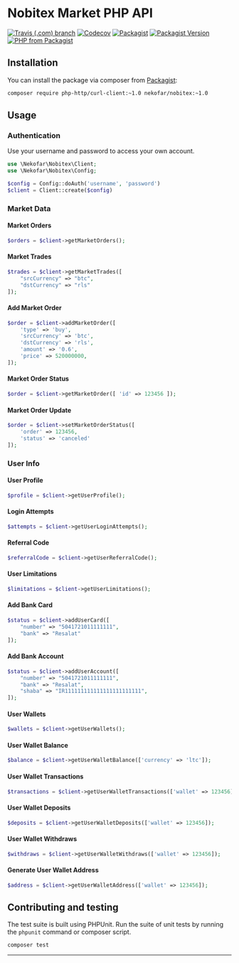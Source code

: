 # Nobitex Market PHP API

[![Travis (.com) branch](https://img.shields.io/travis/com/nekofar/nobitex-api-php/master.svg)][3]
[![Codecov](https://img.shields.io/codecov/c/gh/nekofar/nobitex-api-php.svg)][4]
[![Packagist](https://img.shields.io/packagist/l/nekofar/nobitex.svg)][2]
[![Packagist Version](https://img.shields.io/packagist/v/nekofar/nobitex.svg)][1]
[![PHP from Packagist](https://img.shields.io/packagist/php-v/nekofar/nobitex.svg)][1]

## Installation

You can install the package via composer from [Packagist][1]:

```bash
composer require php-http/curl-client:~1.0 nekofar/nobitex:~1.0
```

## Usage

### Authentication
Use your username and password to access your own account.

```php
use \Nekofar\Nobitex\Client;
use \Nekofar\Nobitex\Config;

$config = Config::doAuth('username', 'password')
$client = Client::create($config)
```

### Market Data

#### Market Orders

```php
$orders = $client->getMarketOrders();
```

#### Market Trades

```php
$trades = $client->getMarketTrades([
    "srcCurrency" => "btc",
    "dstCurrency" => "rls"
]);
```

#### Add Market Order

```php
$order = $client->addMarketOrder([
    'type' => 'buy',
    'srcCurrency' => 'btc',
    'dstCurrency' => 'rls',
    'amount' => '0.6',
    'price' => 520000000,
]);
```
#### Market Order Status

```php
$order = $client->getMarketOrder([ 'id' => 123456 ]);
 ```

#### Market Order Update

```php
$order = $client->setMarketOrderStatus([ 
    'order' => 123456, 
    'status' => 'canceled' 
]);
 ```


### User Info

#### User Profile

```php
$profile = $client->getUserProfile();
```

#### Login Attempts

```php
$attempts = $client->getUserLoginAttempts();
```

#### Referral Code

```php
$referralCode = $client->getUserReferralCode();
```

#### User Limitations 

```php
$limitations = $client->getUserLimitations();
```

#### Add Bank Card

```php
$status = $client->addUserCard([
    "number" => "5041721011111111",
    "bank" => "Resalat"
]);
```

#### Add Bank Account

```php
$status = $client->addUserAccount([
    "number" => "5041721011111111",
    "bank" => "Resalat",
    "shaba" => "IR111111111111111111111111",
]);
```

#### User Wallets

```php
$wallets = $client->getUserWallets();
```

#### User Wallet Balance

```php
$balance = $client->getUserWalletBalance(['currency' => 'ltc']);
```

#### User Wallet Transactions

```php
$transactions = $client->getUserWalletTransactions(['wallet' => 123456]);
```

#### User Wallet Deposits

```php
$deposits = $client->getUserWalletDeposits(['wallet' => 123456]);
```

#### User Wallet Withdraws

```php
$withdraws = $client->getUserWalletWithdraws(['wallet' => 123456]);
```

#### Generate User Wallet Address

```php
$address = $client->getUserWalletAddress(['wallet' => 123456]);
```

## Contributing and testing

The test suite is built using PHPUnit. Run the suite of unit tests by running
the `phpunit` command or composer script.

```bash
composer test
```

---
[1]: https://packagist.org/packages/nekofar/nobitex
[2]: https://github.com/nekofar/nobitex-api-php/blob/master/LICENSE
[3]: https://travis-ci.com/nekofar/nobitex-api-php
[4]: https://codecov.io/gh/nekofar/nobitex-api-php